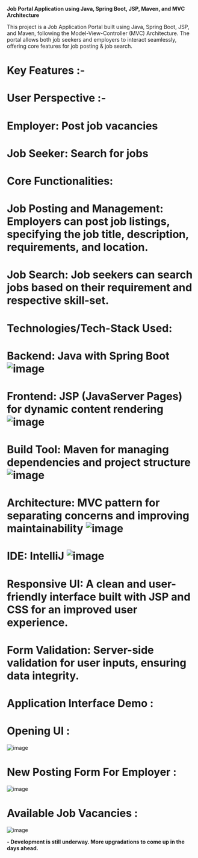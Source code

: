 
**Job Portal Application using Java, Spring Boot, JSP, Maven, and MVC Architecture**

This project is a Job Application Portal built using Java, Spring Boot, JSP, and Maven, following the Model-View-Controller (MVC) Architecture. The portal allows both job seekers and employers to interact seamlessly, offering core features for job posting & job search.

# Key Features :-
# User Perspective :-

# Employer: Post job vacancies
# Job Seeker: Search for jobs


# Core Functionalities:

# Job Posting and Management: Employers can post job listings, specifying the job title, description, requirements, and location.
# Job Search: Job seekers can search jobs based on their requirement and respective skill-set.


# Technologies/Tech-Stack Used:

# Backend: Java with Spring Boot  ![image](https://github.com/user-attachments/assets/0fd658e8-5925-4e3a-b594-0171bd3cac74)



# Frontend: JSP (JavaServer Pages) for dynamic content rendering  ![image](https://github.com/user-attachments/assets/a6cb4ffe-7e14-4a56-8a6f-a38775829778)



# Build Tool: Maven for managing dependencies and project structure  ![image](https://github.com/user-attachments/assets/39c2c7b3-f987-47c7-8549-ce8e6ca4420a)



# Architecture: MVC pattern for separating concerns and improving maintainability  ![image](https://github.com/user-attachments/assets/3e4ed6c8-b968-4625-b0b3-886b560dd5d3)



# IDE: IntelliJ  ![image](https://github.com/user-attachments/assets/0f55c1cb-2add-4ca8-a9ac-f526086ace6a)



# Responsive UI: A clean and user-friendly interface built with JSP and CSS for an improved user experience.
# Form Validation: Server-side validation for user inputs, ensuring data integrity. 

# Application Interface Demo : 

# Opening UI :

![image](https://github.com/user-attachments/assets/f898e7b1-b970-4740-a0b4-71c7d64bef79)

# New Posting Form For Employer :

![image](https://github.com/user-attachments/assets/7bfa3ccd-7656-4d09-8898-58993576efee)

# Available Job Vacancies : 

![image](https://github.com/user-attachments/assets/35e9ae4d-624c-4cc7-958c-40706d487006)




**- Development is still underway. More upgradations to come up in the days ahead.**
